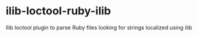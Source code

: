 # ilib-loctool-ruby-ilib
Ilib loctool plugin to parse Ruby files looking for strings localized using ilib

